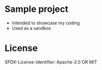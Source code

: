 # Sample project
- Intended to showcase my coding
- Used as a sandbox 

# License
SPDX-License-Identifier: Apache-2.0 OR MIT
